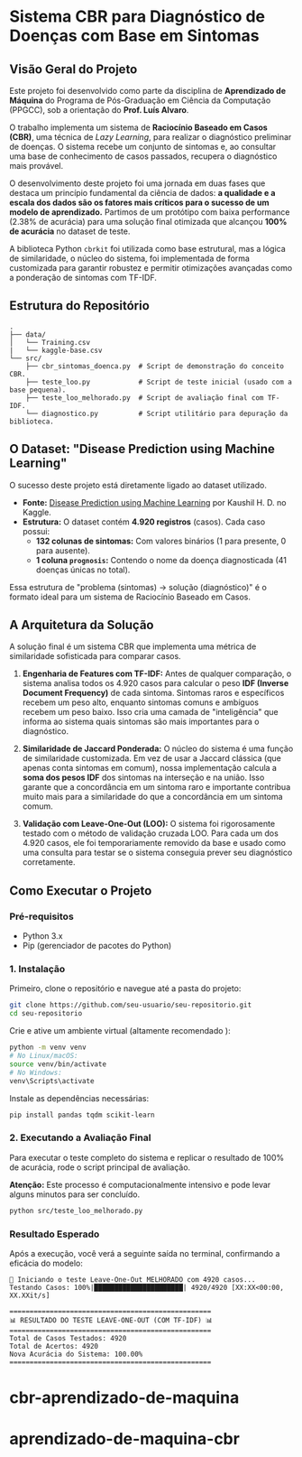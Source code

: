 # Sistema CBR para Diagnóstico de Doenças com Base em Sintomas

## Visão Geral do Projeto

Este projeto foi desenvolvido como parte da disciplina de **Aprendizado de Máquina** do Programa de Pós-Graduação em Ciência da Computação (PPGCC), sob a orientação do **Prof. Luís Alvaro**.

O trabalho implementa um sistema de **Raciocínio Baseado em Casos (CBR)**, uma técnica de *Lazy Learning*, para realizar o diagnóstico preliminar de doenças. O sistema recebe um conjunto de sintomas e, ao consultar uma base de conhecimento de casos passados, recupera o diagnóstico mais provável.

O desenvolvimento deste projeto foi uma jornada em duas fases que destaca um princípio fundamental da ciência de dados: **a qualidade e a escala dos dados são os fatores mais críticos para o sucesso de um modelo de aprendizado.** Partimos de um protótipo com baixa performance (2.38% de acurácia) para uma solução final otimizada que alcançou **100% de acurácia** no dataset de teste.

A biblioteca Python `cbrkit` foi utilizada como base estrutural, mas a lógica de similaridade, o núcleo do sistema, foi implementada de forma customizada para garantir robustez e permitir otimizações avançadas como a ponderação de sintomas com TF-IDF.

## Estrutura do Repositório

```
.
├── data/
│   └── Training.csv     
|   └── kaggle-base.csv 
└── src/
    ├── cbr_sintomas_doenca.py  # Script de demonstração do conceito CBR.
    ├── teste_loo.py            # Script de teste inicial (usado com a base pequena).
    ├── teste_loo_melhorado.py  # Script de avaliação final com TF-IDF.
    └── diagnostico.py          # Script utilitário para depuração da biblioteca.
```

## O Dataset: "Disease Prediction using Machine Learning"

O sucesso deste projeto está diretamente ligado ao dataset utilizado.

*   **Fonte:** [Disease Prediction using Machine Learning](https://www.kaggle.com/datasets/kaushil268/disease-prediction-using-machine-learning ) por Kaushil H. D. no Kaggle.
*   **Estrutura:** O dataset contém **4.920 registros** (casos). Cada caso possui:
    *   **132 colunas de sintomas:** Com valores binários (1 para presente, 0 para ausente).
    *   **1 coluna `prognosis`:** Contendo o nome da doença diagnosticada (41 doenças únicas no total).

Essa estrutura de "problema (sintomas) -> solução (diagnóstico)" é o formato ideal para um sistema de Raciocínio Baseado em Casos.

## A Arquitetura da Solução

A solução final é um sistema CBR que implementa uma métrica de similaridade sofisticada para comparar casos.

1.  **Engenharia de Features com TF-IDF:** Antes de qualquer comparação, o sistema analisa todos os 4.920 casos para calcular o peso **IDF (Inverse Document Frequency)** de cada sintoma. Sintomas raros e específicos recebem um peso alto, enquanto sintomas comuns e ambíguos recebem um peso baixo. Isso cria uma camada de "inteligência" que informa ao sistema quais sintomas são mais importantes para o diagnóstico.

2.  **Similaridade de Jaccard Ponderada:** O núcleo do sistema é uma função de similaridade customizada. Em vez de usar a Jaccard clássica (que apenas conta sintomas em comum), nossa implementação calcula a **soma dos pesos IDF** dos sintomas na interseção e na união. Isso garante que a concordância em um sintoma raro e importante contribua muito mais para a similaridade do que a concordância em um sintoma comum.

3.  **Validação com Leave-One-Out (LOO):** O sistema foi rigorosamente testado com o método de validação cruzada LOO. Para cada um dos 4.920 casos, ele foi temporariamente removido da base e usado como uma consulta para testar se o sistema conseguia prever seu diagnóstico corretamente.

## Como Executar o Projeto

### Pré-requisitos

*   Python 3.x
*   Pip (gerenciador de pacotes do Python)

### 1. Instalação

Primeiro, clone o repositório e navegue até a pasta do projeto:
```bash
git clone https://github.com/seu-usuario/seu-repositorio.git
cd seu-repositorio
```

Crie e ative um ambiente virtual (altamente recomendado ):
```bash
python -m venv venv
# No Linux/macOS:
source venv/bin/activate
# No Windows:
venv\Scripts\activate
```

Instale as dependências necessárias:
```bash
pip install pandas tqdm scikit-learn
```

### 2. Executando a Avaliação Final

Para executar o teste completo do sistema e replicar o resultado de 100% de acurácia, rode o script principal de avaliação.

**Atenção:** Este processo é computacionalmente intensivo e pode levar alguns minutos para ser concluído.

```bash
python src/teste_loo_melhorado.py
```

### Resultado Esperado

Após a execução, você verá a seguinte saída no terminal, confirmando a eficácia do modelo:

```
🚀 Iniciando o teste Leave-One-Out MELHORADO com 4920 casos...
Testando Casos: 100%|██████████████████████| 4920/4920 [XX:XX<00:00, XX.XXit/s]

==================================================
📊 RESULTADO DO TESTE LEAVE-ONE-OUT (COM TF-IDF) 📊
==================================================
Total de Casos Testados: 4920
Total de Acertos: 4920
Nova Acurácia do Sistema: 100.00%
==================================================
```


# cbr-aprendizado-de-maquina
# aprendizado-de-maquina-cbr
